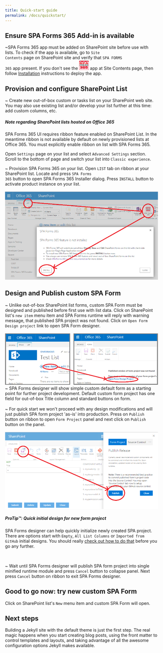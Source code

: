 ```yaml
---
title: Quick-start guide
permalink: /docs/quickstart/
---
```




## Ensure SPA Forms 365 Add-in is available

~SPA Forms 365 app must be added on SharePoint site before use with lists. To check if the app is available, go to <code>Site Contents</code> page on SharePoint site and verify that <code>SPA FORMS 365</code> app present. If you don't see the ![Image of AddIn](/img/365x32x32.PNG) app at Site Contents page, then follow [Installation](/docs/installation) instructions to deploy the app.

## Provision and configure SharePoint List

~ Create new out-of-box custom or tasks list on your SharePoint web site. You may also use existing list and/or develop your list further at this time: add custom columns, etc. 

<div class="note warning">
  <h5>Note regarding SharePoint lists hosted on Office 365</h5>
  <p>
    SPA Forms 365 UI requires ribbon feature enabled on SharePoint List. In the meantime ribbon is not available by default on newly provisioned lists at Office 365. You must explicitly enable ribbon on list with SPA Forms 365.
  </p>
  <p>
    Open <code>Settings</code> page on your list and select <code>Advanced Settings</code> section. Scroll to the bottom of page and switch your list into <code>Classic experience</code>.
  </p>
</div>

~ Provision SPA Forms 365 on your list. Open <code>LIST</code> tab on ribbon at your SharePoint list. Locate and press <code>SPA Forms 365</code> button to open SPA Forms 365 Installer dialog. Press <code>INSTALL</code> button to activate product instance on your list.
<br/>
<br/>
![Image of Installer](/img/SPSForms365Installer1.PNG)

## Design and Publish custom SPA Form

~ Unlike out-of-box SharePoint list forms, custom SPA Form must be designed and published before first use with list data. Click on SharePoint list's <code>new item</code> menu item and SPA Forms runtime will reply with warning message, that published SPA project was not found. Click on <code>Open Form Design project</code> link to open SPA Form designer.
<br/>
<br/>
![Image of Design1](/img/SPAForms365Design1.png)
<br/>
~ SPA Forms designer will show simple custom default form as a starting point for further project development. Default custom form project has one field for out-of-box Title column and standard buttons on form.
<br/> 
<br/>
~ For quick start we won't proceed with any design modifications and will just publish SPA form project 'as-is' into production. Press on <code>Publish</code> button on ribbon to open <code>Form Project</code> panel and next click on <code>Publish</code> button on the panel.
<br/>
<br/>
![Image of Publishing](/img/SPAForms365Publish1.PNG)
<div class="note">
  <h5>ProTip™: Quick initial design for new form project</h5>
  <p>
    SPA Forms designer can help quickly initialize newly created SPA project. There are options start with <code>Empty</code>, <code>All List Columns</code> or <code>Imported from GitHub</code> initial designs.
    You should really
    <a href="../templates/#code-snippet-highlighting">check out how to
    do that</a> before you go any further.
  </p>
</div>
<br/>
<br/>
~ Wait until SPA Forms designer will publish SPA form project into single minified runtime module and press <code>Cancel</code> button to collapse panel. Next press <code>Cancel</code> button on ribbon to exit SPA Forms designer.

## Good to go now: try new custom SPA Form

Click on SharePoint list's <code>New</code> menu item and custom SPA Form will open.


## Next steps

Building a Jekyll site with the default theme is just the first step. The real magic happens when you start creating blog posts, using the front matter to control templates and layouts, and taking advantage of all the awesome configuration options Jekyll makes available.
